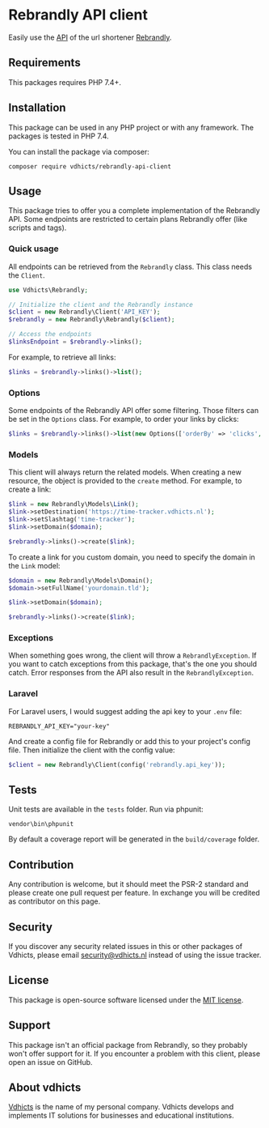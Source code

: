 # Rebrandly API client

Easily use the [API](https://developers.rebrandly.com/) of the url shortener [Rebrandly](https://rebrandly.com/).

## Requirements

This packages requires PHP 7.4+.

## Installation

This package can be used in any PHP project or with any framework. The packages is tested in PHP 7.4.

You can install the package via composer:

```
composer require vdhicts/rebrandly-api-client
```

## Usage

This package tries to offer you a complete implementation of the Rebrandly API. Some endpoints are restricted to certain
plans Rebrandly offer (like scripts and tags).

### Quick usage

All endpoints can be retrieved from the `Rebrandly` class. This class needs the `Client`.

```php
use Vdhicts\Rebrandly;

// Initialize the client and the Rebrandly instance
$client = new Rebrandly\Client('API_KEY');
$rebrandly = new Rebrandly\Rebrandly($client);

// Access the endpoints
$linksEndpoint = $rebrandly->links();
```

For example, to retrieve all links:

```php
$links = $rebrandly->links()->list();
```

### Options

Some endpoints of the Rebrandly API offer some filtering. Those filters can be set in the `Options` class. For example, 
to order your links by clicks:

```php
$links = $rebrandly->links()->list(new Options(['orderBy' => 'clicks', 'orderDir' => 'asc']));
```

### Models

This client will always return the related models. When creating a new resource, the object is provided to the `create`
method. For example, to create a link:

```php
$link = new Rebrandly\Models\Link();
$link->setDestination('https://time-tracker.vdhicts.nl');
$link->setSlashtag('time-tracker');
$link->setDomain($domain);

$rebrandly->links()->create($link);
```

To create a link for you custom domain, you need to specify the domain in the `Link` model:

```php
$domain = new Rebrandly\Models\Domain();
$domain->setFullName('yourdomain.tld');

$link->setDomain($domain);

$rebrandly->links()->create($link);
```

### Exceptions

When something goes wrong, the client will throw a `RebrandlyException`. If you want to catch exceptions from this 
package, that's the one you should catch. Error responses from the API also result in the `RebrandlyException`.

### Laravel

For Laravel users, I would suggest adding the api key to your `.env` file:

`REBRANDLY_API_KEY="your-key"`

And create a config file for Rebrandly or add this to your project's config file. Then initialize the client with the
config value:

```php
$client = new Rebrandly\Client(config('rebrandly.api_key'));
```

## Tests

Unit tests are available in the `tests` folder. Run via phpunit:

`vendor\bin\phpunit`

By default a coverage report will be generated in the `build/coverage` folder.

## Contribution

Any contribution is welcome, but it should meet the PSR-2 standard and please create one pull request per feature. In 
exchange you will be credited as contributor on this page.

## Security

If you discover any security related issues in this or other packages of Vdhicts, please email security@vdhicts.nl 
instead of using the issue tracker.

## License

This package is open-source software licensed under the [MIT license](http://opensource.org/licenses/MIT).

## Support

This package isn't an official package from Rebrandly, so they probably won't offer support for it. If you encounter a 
problem with this client, please open an issue on GitHub.

## About vdhicts

[Vdhicts](https://www.vdhicts.nl) is the name of my personal company. Vdhicts develops and implements IT solutions for 
businesses and educational institutions.
